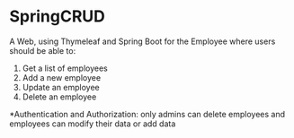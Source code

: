 # SpringCRUD

A Web, using Thymeleaf and Spring Boot for the Employee where users should be able to:
1. Get a list of employees
2. Add a new employee
3. Update an employee
4. Delete an employee

*Authentication and Authorization: only admins can delete employees and employees can modify their data or add data
